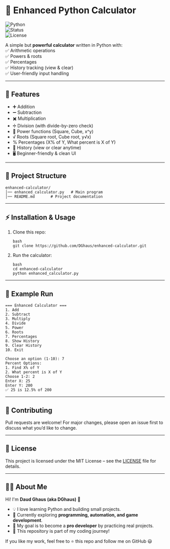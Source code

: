 # 🧮 Enhanced Python Calculator  
![Python](https://img.shields.io/badge/Python-3.x-blue)  
![Status](https://img.shields.io/badge/Status-Stable-brightgreen)  
![License](https://img.shields.io/badge/License-MIT-yellow)  

A simple but **powerful calculator** written in Python with:  
✅ Arithmetic operations  
✅ Powers & roots  
✅ Percentages  
✅ History tracking (view & clear)  
✅ User-friendly input handling  

---

## 🚀 Features
- ➕ Addition  
- ➖ Subtraction  
- ✖️ Multiplication  
- ➗ Division (with divide-by-zero check)  
- 🔢 Power functions (Square, Cube, x^y)  
- √ Roots (Square root, Cube root, y√x)  
- % Percentages (X% of Y, What percent is X of Y)  
- 📜 History (view or clear anytime)  
- 🖥️ Beginner-friendly & clean UI  

---

## 📂 Project Structure
```
enhanced-calculator/
│── enhanced_calculator.py   # Main program
│── README.md       # Project documentation
```

---

## ⚡ Installation & Usage

1. Clone this repo:
   ```
   bash
   git clone https://github.com/DGhaus/enhanced-calculator.git
   ```

2. Run the calculator:
   ```
   bash
   cd enhanced-calculator
   python enhanced_calculator.py
   ```

---

## 📝 Example Run
```
=== Enhanced Calculator ===
1. Add
2. Subtract
3. Multiply
4. Divide
5. Power
6. Roots
7. Percentages
8. Show History
9. Clear History
10. Exit

Choose an option (1-10): 7
Percent Options:
1. Find X% of Y
2. What percent is X of Y
Choose 1-2: 2
Enter X: 25
Enter Y: 200
✅ 25 is 12.5% of 200
```

---

## 🤝 Contributing
Pull requests are welcome! For major changes, please open an issue first to discuss what you’d like to change.

---

## 📜 License
This project is licensed under the MIT License – see the [LICENSE](LICENSE) file for details.

---

## 👨‍💻 About Me
Hi! I'm **Daud Ghaus (aka DGhaus)** 👋  
- 💡 I love learning Python and building small projects.  
- 🌱 Currently exploring **programming, automation, and game development**.  
- 🎯 My goal is to become a **pro developer** by practicing real projects.  
- 🚀 This repository is part of my coding journey!  

If you like my work, feel free to ⭐ this repo and follow me on GitHub 😃
